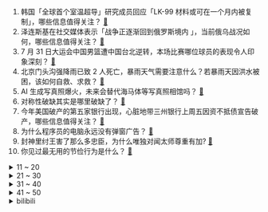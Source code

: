 1. 韩国「全球首个室温超导」研究成员回应「LK-99 材料或可在一个月内被复制」，哪些信息值得关注？ [:link:](https://www.zhihu.com/question/614849582)
2. 泽连斯基在社交媒体表示「战争正逐渐回到俄罗斯境内 」，当前俄乌战况如何，哪些信息值得关注？ [:link:](https://www.zhihu.com/question/614845058)
3. 7 月 31 日大运会中国男篮遭中国台北逆转，本场比赛哪位球员的表现令人印象深刻？ [:link:](https://www.zhihu.com/question/614930068)
4. 北京门头沟强降雨已致 2 人死亡，暴雨天气需要注意什么？若暴雨天因洪水被困，该如何自救、求救？ [:link:](https://www.zhihu.com/question/614868099)
5. AI 生成写真照爆火，未来会替代海马体等写真照相馆吗？ [:link:](https://www.zhihu.com/question/613669268)
6. 对称性破缺其实是哪里破缺了？ [:link:](https://www.zhihu.com/question/614254903)
7. 今年美国破产的第五家银行出现，心脏地带三州银行上周五因资不抵债宣告破产，哪些信息值得关注？ [:link:](https://www.zhihu.com/question/614849567)
8. 为什么程序员的电脑永远没有弹窗广告？ [:link:](https://www.zhihu.com/question/614704170)
9. 封神里纣王害了那么多忠臣，为什么唯独对闻太师尊重有加? [:link:](https://www.zhihu.com/question/607961712)
10. 你见过最无用的节俭行为是什么？ [:link:](https://www.zhihu.com/question/402684787)
<details>
<summary>11 ~ 20</summary>

11. 你如果有1.5亿战斗力，是展现全部战力当地球之神还是隐藏战力当一个普通人? [:link:](https://www.zhihu.com/question/531027067)
12. 对比近期上映的国产影片和好莱坞影片，二者在讲故事的水平上究竟如何？ [:link:](https://www.zhihu.com/question/614718102)
13. 京津冀暴雨，北京门头沟山洪暴发冲走大量汽车，石太线铁路桥被冲断，应该如何应对？汽车被「泡」如何理赔？ [:link:](https://www.zhihu.com/question/614851158)
14. 没有维斯塔潘的RB19，还能是围场内最快的车吗? [:link:](https://www.zhihu.com/question/613860640)
15. 如何看待《原神》3.8版本活动「险途勘探」，是否是策划在试探玩家的练度和BOX深度、为日后深渊做准备？ [:link:](https://www.zhihu.com/question/614847509)
16. 今年多部好莱坞大片票房扑街，诺兰超级神作《奥本海默》内地票房能否打破这一现状？凭什么？ [:link:](https://www.zhihu.com/question/614718000)
17. NBA 官方警告利拉德，若只愿为热火效力将被惩罚，如何看待此事？ [:link:](https://www.zhihu.com/question/614609336)
18. 为什么电影《热烈》票房没有如预期那样爆火？ [:link:](https://www.zhihu.com/question/614848003)
19. 如果可以重新读一次博士，你会与之前有什么不同？ [:link:](https://www.zhihu.com/question/347544107)
20. 对大学生有什么建议？ [:link:](https://www.zhihu.com/question/323118379)
</details>
<details>
<summary>21 ~ 30</summary>

21. 初中生在家制作出常温超导能不能保送大学啊? [:link:](https://www.zhihu.com/question/614619851)
22. 亚洲哪个国家最适合旅游呢？ [:link:](https://www.zhihu.com/question/613259895)
23. TES 这个队伍的根本原因是出在哪里？ [:link:](https://www.zhihu.com/question/614837466)
24. 情绪稳定的本质是什么？ [:link:](https://www.zhihu.com/question/607297046)
25. 《黑神话：悟空》将在2023年8月20日开启首次线下试玩，你有什么期待？ [:link:](https://www.zhihu.com/question/614833746)
26. 为什么《海贼王》动画里当路飞展现出五档会成为爆点？ [:link:](https://www.zhihu.com/question/614409434)
27. 中国音数协张毅君称「游戏企业要努力实现关键核心技术的自主可控」，目前我国游戏行业是什么发展水平？ [:link:](https://www.zhihu.com/question/614610430)
28. 为何富士坚持使用X-trans的传感器? [:link:](https://www.zhihu.com/question/603247619)
29. 如果我有一块《我的世界》中的钻石块，那它将值多少钱？ [:link:](https://www.zhihu.com/question/463035964)
30. 近些年好莱坞电影在中国不吃香了，是中国观众口味变了，还是好莱坞大片自身遇到瓶颈？ [:link:](https://www.zhihu.com/question/614717937)
</details>
<details>
<summary>31 ~ 40</summary>

31. 如何通俗解释为什么有理数都是循环小数？为什么一定会循环？ [:link:](https://www.zhihu.com/question/614547687)
32. 学硕「缩招甚至停招」，专硕「开始做大做强」，这将带来哪些影响，如何评价？ [:link:](https://www.zhihu.com/question/614033417)
33. 如何评价动画《雾山五行》第二季「犀川幻紫林篇」第一集？ [:link:](https://www.zhihu.com/question/614143988)
34. 你心目中中国最适合度假的的海滨城市是哪个？ [:link:](https://www.zhihu.com/question/610913437)
35. 暴雨导致自家房子被冲垮，可以找谁赔偿？该如何申请赔偿？ [:link:](https://www.zhihu.com/question/614994873)
36. 7 月份制造业采购经理指数为 49.3%，比上月上升 0.3 个百分点，这一数据说明了什么？ [:link:](https://www.zhihu.com/question/614828209)
37. 发现 10 岁的弟弟悄悄抽烟，该如何正确引导？ [:link:](https://www.zhihu.com/question/613572826)
38. 不提雨，怎么形容雨很大？ [:link:](https://www.zhihu.com/question/614688799)
39. 俄罗斯、印度等多国宣布暂停大米出口，全球大米价格徘徊在 11 年来高点附近，哪些信息值得关注？ [:link:](https://www.zhihu.com/question/614739505)
40. 2023 下半年如果牛市真的来了，什么股票最先涨，什么股票最后涨？为什么？ [:link:](https://www.zhihu.com/question/614394737)
</details>
<details>
<summary>41 ~ 50</summary>

41. 北京市防汛抗旱指挥部副指挥介绍，北京房山和门头沟降雨量远超「 7·21 」，哪些信息值得关注？ [:link:](https://www.zhihu.com/question/614946869)
42. 不少网友怀疑自己患上了「亲戚 PTSD」，这是什么梗？你遇到过让你 PTSD 的亲戚吗？ [:link:](https://www.zhihu.com/question/614886689)
43. 暴雨天因洪水被困，该如何自救、求救？ [:link:](https://www.zhihu.com/question/614724440)
44. 下半年美联储会停止加息吗？停止后，A 股市场会有哪些变化？布局什么样的标的才能获得相对较高收益？ [:link:](https://www.zhihu.com/question/614395500)
45. 古装剧《长相思》改编自桐华的同名小说，你认为改编得如何？是否符合你的期待？ [:link:](https://www.zhihu.com/question/613714827)
46. 暴雨天积水路段一般都有哪些特征？如何提前识别前方积水路段？ [:link:](https://www.zhihu.com/question/614724617)
47. 室温超导对国家电网会产生什么影响? [:link:](https://www.zhihu.com/question/614395671)
48. 工作后，你悟出了哪些职场道理？ [:link:](https://www.zhihu.com/question/328804398)
49. 《长相思》第 15-16 集拍得如何？有哪些值得关注的剧情点？ [:link:](https://www.zhihu.com/question/614883959)
50. 牛市时谁在亏钱，为什么感觉人人都在赚钱？ [:link:](https://www.zhihu.com/question/614394797)
</details><details>
<summary>bilibili</summary>

</details>